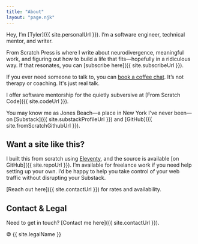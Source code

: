 ```yaml
---
title: "About"
layout: "page.njk"
---
```


Hey, I’m [Tyler]({{ site.personalUrl }}). I’m a software engineer, technical mentor, and writer.

From Scratch Press is where I write about neurodivergence, meaningful work, and figuring out how to build a life that fits—hopefully in a ridiculous way. If that resonates, you can [subscribe here]({{ site.subscribeUrl }}).

If you ever need someone to talk to, you can [book a coffee chat](/coffee-chats/). It’s not therapy or coaching. It's just real talk.

I offer software mentorship for the quietly subversive at [From Scratch Code]({{ site.codeUrl }}).

You may know me as Jones Beach—a place in New York I've never been—on [Substack]({{ site.substackProfileUrl }}) and [GitHub]({{ site.fromScratchGithubUrl }}).

## Want a site like this?

I built this from scratch using [Eleventy](https://www.11ty.dev/), and the source is available [on GitHub]({{ site.repoUrl }}). I’m available for freelance work if you need help setting up your own. I’d be happy to help you take control of your web traffic without disrupting your Substack.

[Reach out here]({{ site.contactUrl }}) for rates and availability.

## Contact & Legal

Need to get in touch? [Contact me here]({{ site.contactUrl }}).

&copy; <span id="year"></span> {{ site.legalName }}

<script>
  document.getElementById("year").textContent = new Date().getFullYear();
</script>

